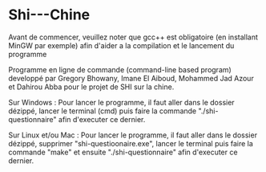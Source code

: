 # Shi---Chine

Avant de commencer, veuillez noter que gcc++ est obligatoire (en installant MinGW par exemple) afin d'aider a la compilation et le lancement du programme

Programme en ligne de commande (command-line based program) developpé par Gregory Bhowany, Imane El Aiboud, Mohammed Jad Azour et Dahirou Abba pour le projet de SHI sur la chine.

Sur Windows :
Pour lancer le programme, il faut aller dans le dossier dézippé, lancer le terminal (cmd) puis faire la commande "./shi-questionnaire" afin d'executer ce dernier.

Sur Linux et/ou Mac :
Pour lancer le programme, il faut aller dans le dossier dézippé, supprimer "shi-questioonaire.exe", lancer le terminal puis faire la commande "make" et ensuite "./shi-questionnaire" afin d'executer ce dernier.
